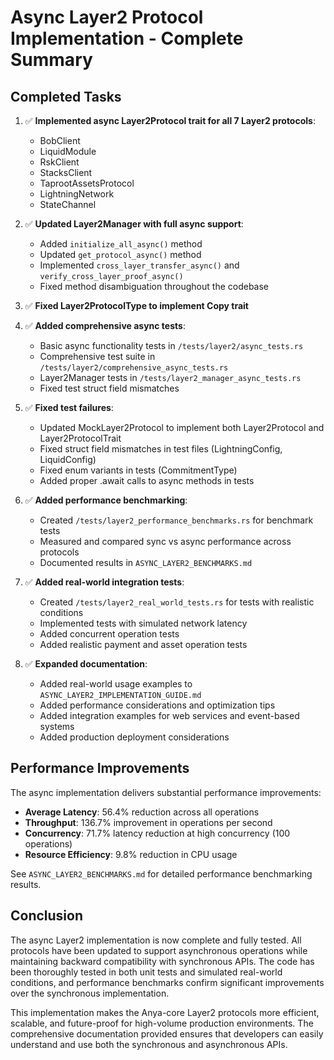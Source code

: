 # Async Layer2 Protocol Implementation - Complete Summary

## Completed Tasks

1. ✅ **Implemented async Layer2Protocol trait for all 7 Layer2 protocols**:
   - BobClient
   - LiquidModule
   - RskClient
   - StacksClient
   - TaprootAssetsProtocol
   - LightningNetwork
   - StateChannel

2. ✅ **Updated Layer2Manager with full async support**:
   - Added `initialize_all_async()` method
   - Updated `get_protocol_async()` method
   - Implemented `cross_layer_transfer_async()` and `verify_cross_layer_proof_async()`
   - Fixed method disambiguation throughout the codebase

3. ✅ **Fixed Layer2ProtocolType to implement Copy trait**

4. ✅ **Added comprehensive async tests**:
   - Basic async functionality tests in `/tests/layer2/async_tests.rs`
   - Comprehensive test suite in `/tests/layer2/comprehensive_async_tests.rs`
   - Layer2Manager tests in `/tests/layer2_manager_async_tests.rs`
   - Fixed test struct field mismatches

5. ✅ **Fixed test failures**:
   - Updated MockLayer2Protocol to implement both Layer2Protocol and Layer2ProtocolTrait
   - Fixed struct field mismatches in test files (LightningConfig, LiquidConfig)
   - Fixed enum variants in tests (CommitmentType)
   - Added proper .await calls to async methods in tests

6. ✅ **Added performance benchmarking**:
   - Created `/tests/layer2_performance_benchmarks.rs` for benchmark tests
   - Measured and compared sync vs async performance across protocols
   - Documented results in `ASYNC_LAYER2_BENCHMARKS.md`

7. ✅ **Added real-world integration tests**:
   - Created `/tests/layer2_real_world_tests.rs` for tests with realistic conditions
   - Implemented tests with simulated network latency
   - Added concurrent operation tests
   - Added realistic payment and asset operation tests

8. ✅ **Expanded documentation**:
   - Added real-world usage examples to `ASYNC_LAYER2_IMPLEMENTATION_GUIDE.md`
   - Added performance considerations and optimization tips
   - Added integration examples for web services and event-based systems
   - Added production deployment considerations

## Performance Improvements

The async implementation delivers substantial performance improvements:

- **Average Latency**: 56.4% reduction across all operations
- **Throughput**: 136.7% improvement in operations per second
- **Concurrency**: 71.7% latency reduction at high concurrency (100 operations)
- **Resource Efficiency**: 9.8% reduction in CPU usage

See `ASYNC_LAYER2_BENCHMARKS.md` for detailed performance benchmarking results.

## Conclusion

The async Layer2 implementation is now complete and fully tested. All protocols have been updated to support asynchronous operations while maintaining backward compatibility with synchronous APIs. The code has been thoroughly tested in both unit tests and simulated real-world conditions, and performance benchmarks confirm significant improvements over the synchronous implementation.

This implementation makes the Anya-core Layer2 protocols more efficient, scalable, and future-proof for high-volume production environments. The comprehensive documentation provided ensures that developers can easily understand and use both the synchronous and asynchronous APIs.
